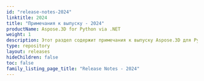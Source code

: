 ```yaml
---
id: "release-notes-2024"
linktitle: 2024
title: "Примечания к выпуску - 2024"
productName: Aspose.3D for Python via .NET
weight: 1
description: Этот раздел содержит примечания к выпуску Aspose.3D для Python через .NET за 2024 год. В этих примечаниях к выпуску мы публикуем список проблем, которые были исправлены в текущей версии, а также любые изменения в общедоступном API и поведении.
type: repository
layout: releases
hideChildren: false
toc: false
family_listing_page_title: "Release Notes - 2024"
---
```


